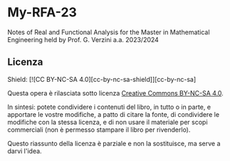 # My-RFA-23
Notes of Real and Functional Analysis for the Master in Mathematical Engineering held by Prof. G. Verzini a.a. 2023/2024


## Licenza

Shield: [![CC BY-NC-SA 4.0][cc-by-nc-sa-shield]][cc-by-nc-sa]

Questa opera è rilasciata sotto licenza [Creative Commons BY-NC-SA 4.0](https://creativecommons.org/licenses/by-nc-sa/4.0/).

In sintesi: potete condividere i contenuti del libro, in tutto o in parte, e apportare le vostre modifiche, a patto di citare la fonte, di condividere le modifiche con la stessa licenza, e di non usare il materiale per scopi commerciali (non è permesso stampare il libro per rivenderlo).

Questo riassunto della licenza è parziale e non la sostituisce, ma serve a darvi l'idea.
